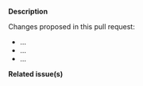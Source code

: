 <!--   Thank you for your contribution. Before you submit the pull request:
1. Follow contributing guidelines, templates, the recommended Git workflow, and any related documentation.
2. Read and submit the required Contributor Licence Agreements (https://github.com/kyma-project/community/blob/main/docs/contributing/02-contributing.md#agreements-and-licenses).
3. Test your changes and attach their results to the pull request.
4. Update the relevant documentation.
-->

**Description**

Changes proposed in this pull request:

- ...
- ...
- ...

**Related issue(s)**

<!-- If you refer to a particular issue, provide its number. For example, `Resolves #123`, `Fixes #43`, or `See also #33`. -->

